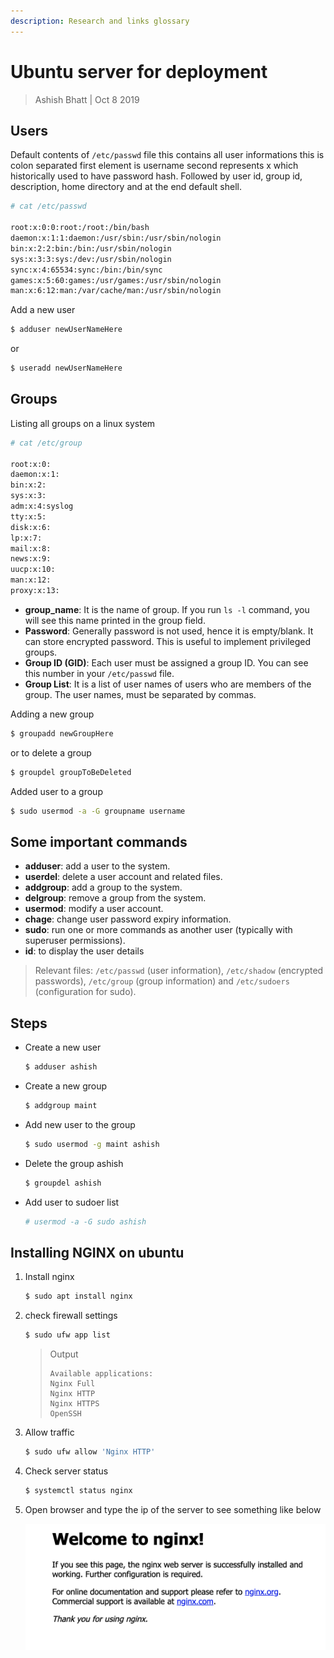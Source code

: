 ```yaml
---
description: Research and links glossary
---
```


# Ubuntu server for deployment

> Ashish Bhatt \| Oct 8 2019

## Users

Default contents of `/etc/passwd` file this contains all user informations this is colon separated first element is username second represents x which historically used to have password hash. Followed by user id, group id, description, home directory and at the end default shell.

```bash
# cat /etc/passwd

root:x:0:0:root:/root:/bin/bash
daemon:x:1:1:daemon:/usr/sbin:/usr/sbin/nologin
bin:x:2:2:bin:/bin:/usr/sbin/nologin
sys:x:3:3:sys:/dev:/usr/sbin/nologin
sync:x:4:65534:sync:/bin:/bin/sync
games:x:5:60:games:/usr/games:/usr/sbin/nologin
man:x:6:12:man:/var/cache/man:/usr/sbin/nologin
```

Add a new user

```bash
$ adduser newUserNameHere
```

or

```bash
$ useradd newUserNameHere
```

## Groups

Listing all groups on a linux system

```bash
# cat /etc/group

root:x:0:
daemon:x:1:
bin:x:2:
sys:x:3:
adm:x:4:syslog
tty:x:5:
disk:x:6:
lp:x:7:
mail:x:8:
news:x:9:
uucp:x:10:
man:x:12:
proxy:x:13:
```

* **group\_name**: It is the name of group. If you run `ls -l` command, you will see this name printed in the group field.
* **Password**: Generally password is not used, hence it is empty/blank. It can store encrypted password. This is useful to implement privileged groups.
* **Group ID \(GID\)**: Each user must be assigned a group ID. You can see this number in your `/etc/passwd` file.
* **Group List**: It is a list of user names of users who are members of the group. The user names, must be separated by commas.

Adding a new group

```bash
$ groupadd newGroupHere
```

or to delete a group

```bash
$ groupdel groupToBeDeleted
```

Added user to a group

```bash
$ sudo usermod -a -G groupname username
```

## Some important commands

* **adduser**: add a user to the system.
* **userdel**: delete a user account and related files.
* **addgroup**: add a group to the system.
* **delgroup**: remove a group from the system.
* **usermod**: modify a user account.
* **chage**: change user password expiry information.
* **sudo**: run one or more commands as another user \(typically with superuser permissions\).
* **id**: to display the user details

> Relevant files: `/etc/passwd` \(user information\), `/etc/shadow` \(encrypted passwords\), `/etc/group` \(group information\) and `/etc/sudoers` \(configuration for sudo\).

## Steps

* Create a new user

  ```bash
  $ adduser ashish
  ```

* Create a new group

  ```bash
  $ addgroup maint
  ```

* Add new user to the group

  ```bash
  $ sudo usermod -g maint ashish
  ```

* Delete the group ashish

  ```bash
  $ groupdel ashish
  ```

* Add user to sudoer list

  ```bash
  # usermod -a -G sudo ashish
  ```

## Installing NGINX on ubuntu

1. Install nginx

   ```bash
   $ sudo apt install nginx
   ```

2. check firewall settings

   ```bash
   $ sudo ufw app list
   ```

   > Output
   >
   > ```text
   > Available applications:
   > Nginx Full
   > Nginx HTTP
   > Nginx HTTPS
   > OpenSSH
   > ```

3. Allow traffic 

   ```bash
   $ sudo ufw allow 'Nginx HTTP'
   ```

4. Check server status

   ```bash
   $ systemctl status nginx
   ```

5. Open browser and type the ip of the server to see something like below

   ![nginx welcome page](.gitbook/assets/nginx.png)

